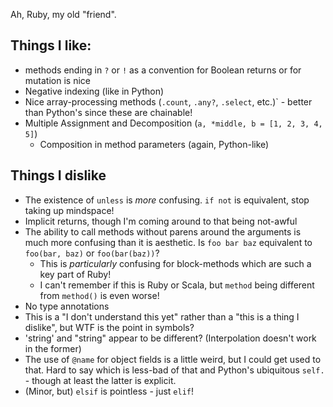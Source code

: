 Ah, Ruby, my old "friend".

## Things I like:
* methods ending in `?` or `!` as a convention for Boolean returns or for mutation is nice
* Negative indexing (like in Python)
* Nice array-processing methods (`.count`, `.any?`, `.select`, etc.)` - better than Python's since these are chainable!
* Multiple Assignment and Decomposition (`a, *middle, b = [1, 2, 3, 4, 5]`)
  * Composition in method parameters (again, Python-like)

## Things I dislike
* The existence of `unless` is _more_ confusing. `if not` is equivalent, stop taking up mindspace!
* Implicit returns, though I'm coming around to that being not-awful
* The ability to call methods without parens around the arguments is much more confusing than it is aesthetic. Is `foo bar baz` equivalent to `foo(bar, baz)` or `foo(bar(baz))`?
  * This is _particularly_ confusing for block-methods which are such a key part of Ruby!
  * I can't remember if this is Ruby or Scala, but `method` being different from `method()` is even worse!
* No type annotations
* This is a "I don't understand this yet" rather than a "this is a thing I dislike", but WTF is the point in symbols?
* 'string' and "string" appear to be different? (Interpolation doesn't work in the former)
* The use of `@name` for object fields is a little weird, but I could get used to that. Hard to say which is less-bad of that and Python's ubiquitous `self.` - though at least the latter is explicit.
* (Minor, but) `elsif` is pointless - just `elif`!
